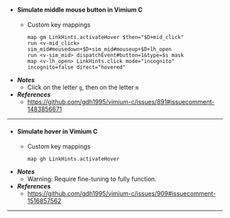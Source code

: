 - #### Simulate middle mouse button in Vimium C
    - Custom key mappings
      ```
      map gm LinkHints.activateHover $then="$D+mid_click"
      run <v-mid_click> sim_mid#mousedown+$D+sim_mid#mouseup+$D+lh_open
      run <v-sim_mid> dispatchEvent#button=1&type=$s mask
      map <v-lh_open> LinkHints.click mode="incognito" incognito=false direct="hovered"
      ```
- ***Notes***
    - Click on the letter `g`, then on the letter `m`
- ***References***
    - https://github.com/gdh1995/vimium-c/issues/891#issuecomment-1483856671
- ---
- #### Simulate hover in Vimium C
    - Custom key mappings
      ```
      map gh LinkHints.activateHover
      ```
- ***Notes***
    - Warning: Require fine-tuning to fully function.
- ***References***
    - https://github.com/gdh1995/vimium-c/issues/909#issuecomment-1516857562
- ---
